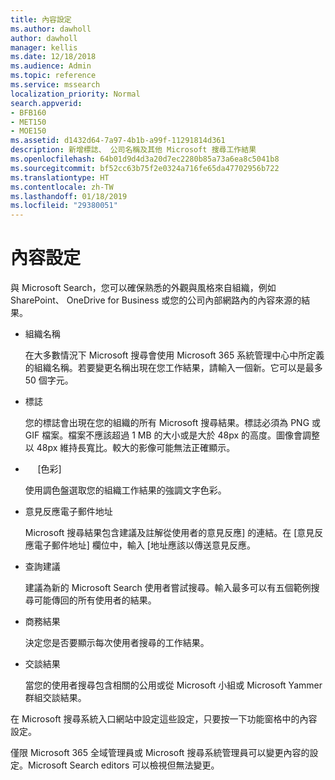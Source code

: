 ```yaml
---
title: 內容設定
ms.author: dawholl
author: dawholl
manager: kellis
ms.date: 12/18/2018
ms.audience: Admin
ms.topic: reference
ms.service: mssearch
localization_priority: Normal
search.appverid:
- BFB160
- MET150
- MOE150
ms.assetid: d1432d64-7a97-4b1b-a99f-11291814d361
description: 新增標誌、 公司名稱及其他 Microsoft 搜尋工作結果
ms.openlocfilehash: 64b01d9d4d3a20d7ec2280b85a73a6ea8c5041b8
ms.sourcegitcommit: bf52cc63b75f2e0324a716fe65da47702956b722
ms.translationtype: HT
ms.contentlocale: zh-TW
ms.lasthandoff: 01/18/2019
ms.locfileid: "29380051"
---
```

# <a name="content-settings"></a>內容設定

與 Microsoft Search，您可以確保熟悉的外觀與風格來自組織，例如 SharePoint、 OneDrive for Business 或您的公司內部網路內的內容來源的結果。 
  
- 組織名稱
    
    在大多數情況下 Microsoft 搜尋會使用 Microsoft 365 系統管理中心中所定義的組織名稱。若要變更名稱出現在您工作結果，請輸入一個新。它可以是最多 50 個字元。
    
- 標誌
    
    您的標誌會出現在您的組織的所有 Microsoft 搜尋結果。標誌必須為 PNG 或 GIF 檔案。檔案不應該超過 1 MB 的大小或是大於 48px 的高度。圖像會調整以 48px 維持長寬比。較大的影像可能無法正確顯示。
    
-      [色彩]
    
    使用調色盤選取您的組織工作結果的強調文字色彩。
    
- 意見反應電子郵件地址
    
    Microsoft 搜尋結果包含建議及註解從使用者的意見反應] 的連結。在 [意見反應電子郵件地址] 欄位中，輸入 [地址應該以傳送意見反應。
    
- 查詢建議
    
    建議為新的 Microsoft Search 使用者嘗試搜尋。輸入最多可以有五個範例搜尋可能傳回的所有使用者的結果。
    
- 商務結果
    
    決定您是否要顯示每次使用者搜尋的工作結果。
    
- 交談結果
    
    當您的使用者搜尋包含相關的公用或從 Microsoft 小組或 Microsoft Yammer 群組交談結果。
    
在 Microsoft 搜尋系統入口網站中設定這些設定，只要按一下功能窗格中的內容設定。
  
僅限 Microsoft 365 全域管理員或 Microsoft 搜尋系統管理員可以變更內容的設定。Microsoft Search editors 可以檢視但無法變更。


